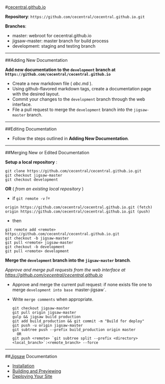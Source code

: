 #[cecentral.github.io](http://cecentral.github.io)

**Repository**: `https://github.com/cecentral/cecentral.github.io.git`

**Branches**:

  - master: webroot for cecentral.github.io
  - jigsaw-master: master branch for build process
  - development: staging and testing branch

---

##Adding New Documentation

**Add new documentation to the `development` branch at `https://github.com/cecentral/cecentral.github.io`**
- Create a new markdown file ( _abc_.md ).
- Using github-flavored markdown tags, create a documentation page with the desired layout.
- Commit your changes to the `development` branch through the web interface.
- File a pull request to merge the `development` branch into the `jigsaw-master` branch.

---

##Editing Documentation

- Follow the steps outlined in **Adding New Documentation**.

---

##Merging New or Edited Documentation

**Setup a local repository** : 
  ```
  git clone https://github.com/cecentral/cecentral.github.io.git
  git checkout jigsaw-master
  git checkout development
  ```

**OR** ( _from an existing local repository_ )
  - if `git remote -v` _!=_
  ```
  origin https://github.com/cecentral/cecentral.github.io.git (fetch)
  origin https://github.com/cecentral/cecentral.github.io.git (push)
  ```
  
  - then
  ```
  git remote add <remote> https://github.com/cecentral/cecentral.github.io.git
  git checkout -b jigsaw-master
  git pull <remote> jigsaw-master
  git checkout -b development
  git pull <remote> development
  ```

**Merge the `development` branch into the `jigsaw-master` branch**.

_Approve and merge pull requests from the web interface at https://github.com/cecentral/cecentral.github.io_

- Approve and merge the current pull request: if none exists file one to merge `development into base `master-jigsaw`.
- Write `merge comments` when appropriate.

  ```
  git checkout jigsaw-master
  git pull origin jigsaw-master
  gulp && jigsaw build production
  git add build_production && git commit -m "Build for deploy"
  git push -u origin jigsaw-master
  git subtree push --prefix build_production origin master
    OR
  git push <remote> `git subtree split --prefix <directory> <local_branch>`:<remote_branch> --force
  ```
---

##[Jigsaw](http://jigsaw.tighten.co/) Documentation

- [Installation](http://jigsaw.tighten.co/docs/installation/)
- [Building and Previewing](http://jigsaw.tighten.co/docs/building-and-previewing/)
- [Deploying Your Site](http://jigsaw.tighten.co/docs/deploying-your-site/)

